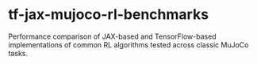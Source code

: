 # tf-jax-mujoco-rl-benchmarks
Performance comparison of JAX-based and TensorFlow-based implementations of common RL algorithms tested across classic MuJoCo tasks.
